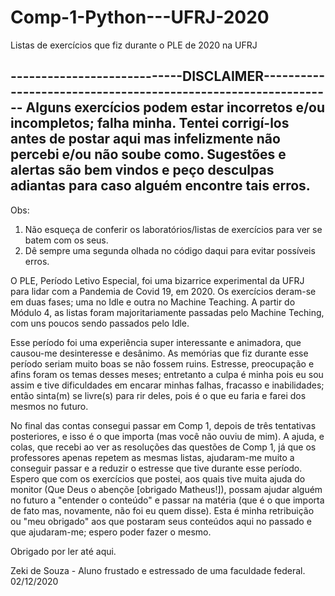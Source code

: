 # Comp-1-Python---UFRJ-2020
Listas de exercícios que fiz durante o PLE de 2020 na UFRJ


----------------------------DISCLAIMER---------------------------------------------------------------
Alguns exercícios podem estar incorretos e/ou incompletos; falha minha. Tentei corrigí-los antes de postar aqui mas infelizmente não percebi e/ou não soube como.
Sugestões e alertas são bem vindos e peço desculpas adiantas para caso alguém encontre tais erros.
--------------------------------------------------------------------------------------------------------------------------------
Obs:
1) Não esqueça de conferir os laboratórios/listas de exercícios para ver se batem com os seus.
2) Dê sempre uma segunda olhada no código daqui para evitar possíveis erros.

O PLE, Período Letivo Especial, foi uma bizarrice experimental da UFRJ para lidar com a Pandemia de Covid 19, em 2020. Os exercícios deram-se em duas fases; uma no Idle e outra no Machine Teaching. A partir do Módulo 4, as listas foram majoritariamente passadas pelo Machine Teching, com uns poucos sendo passados pelo Idle.

Esse período foi uma experiência super interessante e animadora, que causou-me desinteresse e desânimo. As memórias que fiz durante esse período seriam muito boas se não fossem ruins. Estresse, preocupação e afins foram os temas desses meses; entretanto a culpa é minha pois eu sou assim e tive dificuldades em encarar minhas falhas, fracasso e inabilidades; então sinta(m) se livre(s) para rir deles, pois é o que eu faria e farei dos mesmos no futuro.

No final das contas consegui passar em Comp 1, depois de três tentativas posteriores, e isso é o que importa (mas você não ouviu de mim).
A ajuda, e colas, que recebi ao ver as resoluções das questões de Comp 1, já que os professores apenas repetem as mesmas listas, ajudaram-me muito a conseguir passar e a reduzir o estresse que tive durante esse período. Espero que com os exercícios que postei, aos quais tive muita ajuda do monitor (Que Deus o abençõe [obrigado Matheus!]), possam ajudar alguém no futuro a "entender o conteúdo" e passar na matéria (que é o que importa de fato mas, novamente, não foi eu quem disse). Esta é minha retribuição ou "meu obrigado" aos que postaram seus conteúdos aqui no passado e que ajudaram-me; espero poder fazer o mesmo.

Obrigado por ler até aqui.

Zeki de Souza - Aluno frustado e estressado de uma faculdade federal.
02/12/2020


